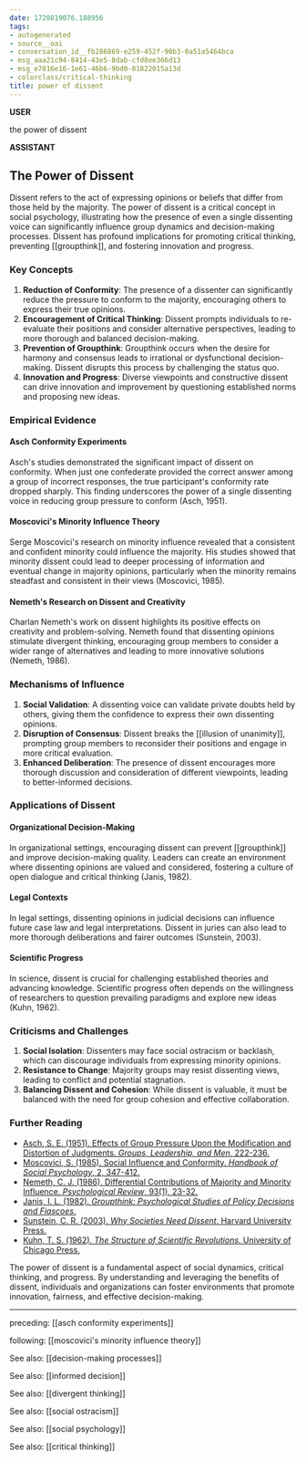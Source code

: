 ```yaml
---
date: 1720819076.188956
tags:
- autogenerated
- source__oai
- conversation_id__fb286869-e259-452f-90b3-0a51a5464bca
- msg_aaa21c94-8414-43e5-8dab-cfd8ee366d13
- msg_e7016e16-1e61-46b6-9bd0-81822015a13d
- colorclass/critical-thinking
title: power of dissent
---
```


**USER**

the power of dissent


**ASSISTANT**

## The Power of Dissent

Dissent refers to the act of expressing opinions or beliefs that differ from those held by the majority. The power of dissent is a critical concept in social psychology, illustrating how the presence of even a single dissenting voice can significantly influence group dynamics and decision-making processes. Dissent has profound implications for promoting critical thinking, preventing [[groupthink]], and fostering innovation and progress.

### Key Concepts

1. **Reduction of Conformity**: The presence of a dissenter can significantly reduce the pressure to conform to the majority, encouraging others to express their true opinions.
2. **Encouragement of Critical Thinking**: Dissent prompts individuals to re-evaluate their positions and consider alternative perspectives, leading to more thorough and balanced decision-making.
3. **Prevention of Groupthink**: Groupthink occurs when the desire for harmony and consensus leads to irrational or dysfunctional decision-making. Dissent disrupts this process by challenging the status quo.
4. **Innovation and Progress**: Diverse viewpoints and constructive dissent can drive innovation and improvement by questioning established norms and proposing new ideas.

### Empirical Evidence

#### Asch Conformity Experiments

Asch's studies demonstrated the significant impact of dissent on conformity. When just one confederate provided the correct answer among a group of incorrect responses, the true participant's conformity rate dropped sharply. This finding underscores the power of a single dissenting voice in reducing group pressure to conform (Asch, 1951).

#### Moscovici's Minority Influence Theory

Serge Moscovici's research on minority influence revealed that a consistent and confident minority could influence the majority. His studies showed that minority dissent could lead to deeper processing of information and eventual change in majority opinions, particularly when the minority remains steadfast and consistent in their views (Moscovici, 1985).

#### Nemeth's Research on Dissent and Creativity

Charlan Nemeth's work on dissent highlights its positive effects on creativity and problem-solving. Nemeth found that dissenting opinions stimulate divergent thinking, encouraging group members to consider a wider range of alternatives and leading to more innovative solutions (Nemeth, 1986).

### Mechanisms of Influence

1. **Social Validation**: A dissenting voice can validate private doubts held by others, giving them the confidence to express their own dissenting opinions.
2. **Disruption of Consensus**: Dissent breaks the [[illusion of unanimity]], prompting group members to reconsider their positions and engage in more critical evaluation.
3. **Enhanced Deliberation**: The presence of dissent encourages more thorough discussion and consideration of different viewpoints, leading to better-informed decisions.

### Applications of Dissent

#### Organizational Decision-Making

In organizational settings, encouraging dissent can prevent [[groupthink]] and improve decision-making quality. Leaders can create an environment where dissenting opinions are valued and considered, fostering a culture of open dialogue and critical thinking (Janis, 1982).

#### Legal Contexts

In legal settings, dissenting opinions in judicial decisions can influence future case law and legal interpretations. Dissent in juries can also lead to more thorough deliberations and fairer outcomes (Sunstein, 2003).

#### Scientific Progress

In science, dissent is crucial for challenging established theories and advancing knowledge. Scientific progress often depends on the willingness of researchers to question prevailing paradigms and explore new ideas (Kuhn, 1962).

### Criticisms and Challenges

1. **Social Isolation**: Dissenters may face social ostracism or backlash, which can discourage individuals from expressing minority opinions.
2. **Resistance to Change**: Majority groups may resist dissenting views, leading to conflict and potential stagnation.
3. **Balancing Dissent and Cohesion**: While dissent is valuable, it must be balanced with the need for group cohesion and effective collaboration.

### Further Reading

- [Asch, S. E. (1951). Effects of Group Pressure Upon the Modification and Distortion of Judgments. *Groups, Leadership, and Men*, 222-236.](https://psycnet.apa.org/doi/10.1037/10022-018)
- [Moscovici, S. (1985). Social Influence and Conformity. *Handbook of Social Psychology*, 2, 347-412.](https://onlinelibrary.wiley.com/doi/abs/10.1002/9780470561119.socpsy002010)
- [Nemeth, C. J. (1986). Differential Contributions of Majority and Minority Influence. *Psychological Review*, 93(1), 23-32.](https://psycnet.apa.org/doi/10.1037/0033-295X.93.1.23)
- [Janis, I. L. (1982). *Groupthink: Psychological Studies of Policy Decisions and Fiascoes*.](https://www.hmhbooks.com/shop/books/Groupthink/9780395317044)
- [Sunstein, C. R. (2003). *Why Societies Need Dissent*. Harvard University Press.](https://www.hup.harvard.edu/catalog.php?isbn=9780674017689)
- [Kuhn, T. S. (1962). *The Structure of Scientific Revolutions*. University of Chicago Press.](https://press.uchicago.edu/ucp/books/book/chicago/S/bo13179781.html)

The power of dissent is a fundamental aspect of social dynamics, critical thinking, and progress. By understanding and leveraging the benefits of dissent, individuals and organizations can foster environments that promote innovation, fairness, and effective decision-making.


---

preceding: [[asch conformity experiments]]  


following: [[moscovici's minority influence theory]]

See also: [[decision-making processes]]


See also: [[informed decision]]


See also: [[divergent thinking]]


See also: [[social ostracism]]


See also: [[social psychology]]


See also: [[critical thinking]]